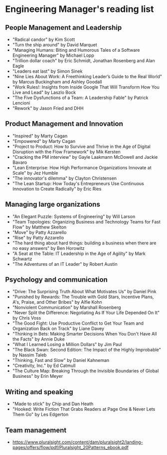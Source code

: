 # Engineering Manager's reading list

## People Management and Leadership

* "Radical candor" by Kim Scott  
* "Turn the ship around" by David Marquet  
* "Managing Humans: Biting and Humorous Tales of a Software Engineering Manager" by Michael Lopp
* "Trillion dollar coach" by Eric Schmidt, Jonathan Rosenberg and Alan Eagle  
* "Leaders eat last" by Simon Sinek  
* "Nine Lies About Work: A Freethinking Leader’s Guide to the Real World" by Marcus Buckingham and Ashley Goodall  
* "Work Rules!: Insights from Inside Google That Will Transform How You Live and Lead" by Laszlo Bock  
* "The Five Dysfunctions of a Team: A Leadership Fable" by Patrick Lencioni  
* "Rework" by Jason Fried and DHH  

## Product Management and Innovation

* "Inspired" by Marty Cagan  
* "Empowered" by Marty Cagan  
* "Project to Product: How to Survive and Thrive in the Age of Digital Disruption with the Flow Framework" by Mik Kersten  
* "Cracking the PM interview" by Gayle Laakmann McDowell and Jackie Bavaro  
* "Lean Enterprise: How High Performance Organizations Innovate at Scale" by Jez Humble  
* "The innovator's dilemma" by Clayton Christensen  
* "The Lean Startup: How Today's Entrepreneurs Use Continuous Innovation to Create Radically" by Eric Ries  

## Managing large organizations

* "An Elegant Puzzle: Systems of Engineering" by Will Larson
* "Team Topologies: Organizing Business and Technology Teams for Fast Flow" by Matthew Skelton   
* "Move" by Patty Azzarello
* "Rise" by Patty Azzarello
* "The hard thing about hard things: building a business when there are no easy answers" by Ben Horowitz  
* "A Seat at the Table: IT Leadership in the Age of Agility" by Mark Schwartz  
* "The Adventures of an IT Leader" by Robert Austin  

## Psychology and communication

* "Drive: The Surprising Truth About What Motivates Us" by Daniel Pink  
* "Punished by Rewards: The Trouble with Gold Stars, Incentive Plans, A's, Praise, and Other Bribes" by Alfie Kohn  
* "Nonviolent Communication" by Marshall Rosenberg   
* "Never Split the Difference: Negotiating As If Your Life Depended On It" by Chris Voss  
* "The Good Fight: Use Productive Conflict to Get Your Team and Organization Back on Track" by Liane Davey  
* "Thinking in Bets: Making Smarter Decisions When You Don't Have All the Facts" by Annie Duke  
* "What I Learned Losing a Million Dollars" by Jim Paul  
* "The Black Swan: Second Edition: The Impact of the Highly Improbable" by Nassim Taleb  
* "Thinking, Fast and Slow" by Daniel Kahneman  
* "Creativity, Inc." by Ed Catmull   
* "The Culture Map: Breaking Through the Invisible Boundaries of Global Business" by Erin Meyer  

## Writing and speaking

* "Made to stick" by Chip and Dan Heath  
* "Hooked: Write Fiction That Grabs Readers at Page One & Never Lets Them Go" by Les Edgerton  

## Team management

* https://www.pluralsight.com/content/dam/pluralsight2/landing-pages/offers/flow/pdf/Pluralsight_20Patterns_ebook.pdf
